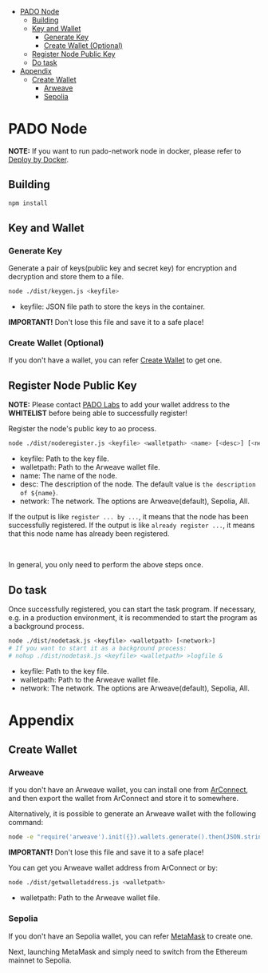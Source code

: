 - [PADO Node](#pado-node)
  - [Building](#building)
  - [Key and Wallet](#key-and-wallet)
    - [Generate Key](#generate-key)
    - [Create Wallet (Optional)](#create-wallet-optional)
  - [Register Node Public Key](#register-node-public-key)
  - [Do task](#do-task)
- [Appendix](#appendix)
  - [Create Wallet](#create-wallet)
    - [Arweave](#arweave)
    - [Sepolia](#sepolia)


# PADO Node


**NOTE:** If you want to run pado-network node in docker, please refer to [Deploy by Docker](./README_DOCKER.md).

## Building


```sh
npm install
```

## Key and Wallet

### Generate Key

Generate a pair of keys(public key and secret key) for encryption and decryption and store them to a file.

```sh
node ./dist/keygen.js <keyfile>
```

- keyfile: JSON file path to store the keys in the container.


**IMPORTANT!** Don't lose this file and save it to a safe place!



### Create Wallet (Optional)

If you don't have a wallet, you can refer [Create Wallet](#create-wallet) to get one.


## Register Node Public Key


**NOTE:** Please contact [PADO Labs](https://discord.gg/YxJftNRxhh) to add your wallet address to the **WHITELIST** before being able to successfully register!

Register the node's public key to ao process.


```sh
node ./dist/noderegister.js <keyfile> <walletpath> <name> [<desc>] [<network>]
```

- keyfile: Path to the key file.
- walletpath: Path to the Arweave wallet file.
- name: The name of the node.
- desc: The description of the node. The default value is `the description of ${name}`.
- network: The network. The options are Arweave(default), Sepolia, All.

If the output is like `register ... by ...`, it means that the node has been successfully registered. If the output is like `already register ...`, it means that this node name has already been registered.

<br/>

In general, you only need to perform the above steps once.


## Do task

Once successfully registered, you can start the task program. If necessary, e.g. in a production environment, it is recommended to start the program as a background process.

```sh
node ./dist/nodetask.js <keyfile> <walletpath> [<network>]
# If you want to start it as a background process:
# nohup ./dist/nodetask.js <keyfile> <walletpath> >logfile &
```

- keyfile: Path to the key file.
- walletpath: Path to the Arweave wallet file.
- network: The network. The options are Arweave(default), Sepolia, All.


# Appendix

## Create Wallet

### Arweave

If you don't have an Arweave wallet, you can install one from [ArConnect](https://www.arconnect.io/download), and then export the wallet from ArConnect and store it to somewhere.

Alternatively, it is possible to generate an Arweave wallet with the following command:

```sh
node -e "require('arweave').init({}).wallets.generate().then(JSON.stringify).then(console.log.bind(console))" > wallet.json
```

**IMPORTANT!** Don't lose this file and save it to a safe place!


You can get you Arweave wallet address from ArConnect or by:

```sh
node ./dist/getwalletaddress.js <walletpath>
```

- walletpath: Path to the Arweave wallet file.


### Sepolia

If you don't have an Sepolia wallet, you can refer [MetaMask](https://metamask.io/) to create one. 

Next, launching MetaMask and simply need to switch from the Ethereum mainnet to Sepolia.


